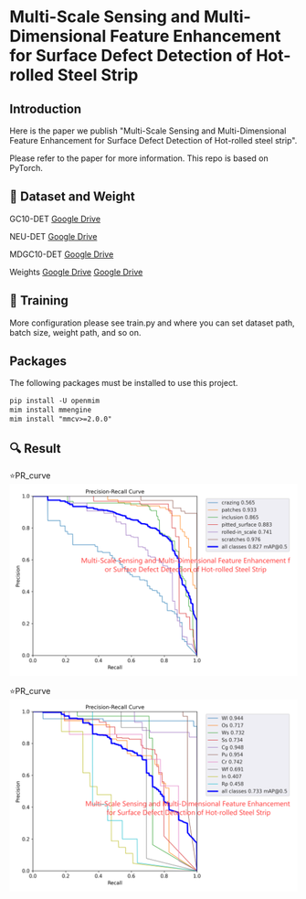 # Multi-Scale Sensing and Multi-Dimensional Feature Enhancement for Surface Defect Detection of Hot-rolled Steel Strip
## Introduction
Here is the paper we publish "Multi-Scale Sensing and Multi-Dimensional Feature Enhancement for Surface Defect Detection of Hot-rolled steel strip". 

Please refer to the paper for more information. This repo is based on PyTorch.

## :open_file_folder: Dataset and Weight
GC10-DET [Google Drive](https://drive.google.com/drive/folders/1il-h-ijcIpq4LUIcwOvegy7BqeBCabf9?usp=drive_link)

NEU-DET  [Google Drive](https://drive.google.com/drive/folders/1A0UFpEhH_Wa98OvncSeX5IXnuCNOyF-J?usp=drive_link)

MDGC10-DET [Google Drive](https://drive.google.com/drive/folders/15kABnLhL2p_5LY73B34omKnDQKgAHQfl?usp=drive_link)

Weights [Google Drive](https://drive.google.com/file/d/1Ki4GqtnGQqE67DvWUY3p7YJWSBZOgB8S/view?usp=drive_link)  [Google Drive](https://drive.google.com/file/d/1U2L_YcLlSmxIxvMBf6K-7ZnV1zxmyZeg/view?usp=drive_link)

## 🚀 Training
More configuration please see train.py and where you can set dataset path, batch size, weight path, and so on.

##  Packages
The following packages must be installed to use this project.
```
pip install -U openmim
mim install mmengine
mim install "mmcv>=2.0.0"
```

## 🔍 Result

⭐PR_curve
<img src="assets/pr1.png">

⭐PR_curve
<img src="assets/pr2.png">

